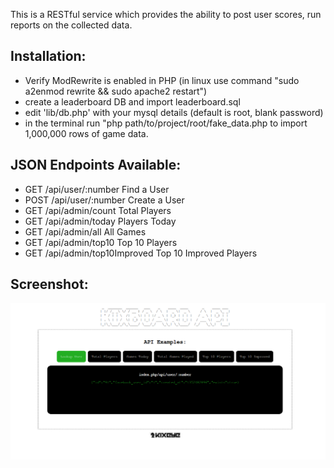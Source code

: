 This is a RESTful service which provides the ability to post user scores, run reports on the collected data.

Installation:
---------------
- Verify ModRewrite is enabled in PHP (in linux use command "sudo a2enmod rewrite && sudo apache2 restart")
- create a leaderboard DB and import leaderboard.sql
- edit 'lib/db.php' with your mysql details (default is root, blank password)
- in the terminal run "php path/to/project/root/fake_data.php to import 1,000,000 rows of game data.


JSON Endpoints Available:
-------------------------
- GET 	/api/user/:number					Find a User
- POST 	/api/user/:number					Create a User
- GET 	/api/admin/count					Total Players
- GET		/api/admin/today					Players Today
- GET		/api/admin/all 						All Games
- GET 	/api/admin/top10 					Top 10 Players
- GET 	/api/admin/top10Improved	Top 10 Improved Players

Screenshot:
-------------------------
![My image](https://github.com/feelobot/kixboard/blob/master/img/kixboardapi.png)
